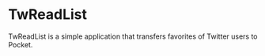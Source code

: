 TwReadList
==========

TwReadList is a simple application that transfers favorites of Twitter users to Pocket.